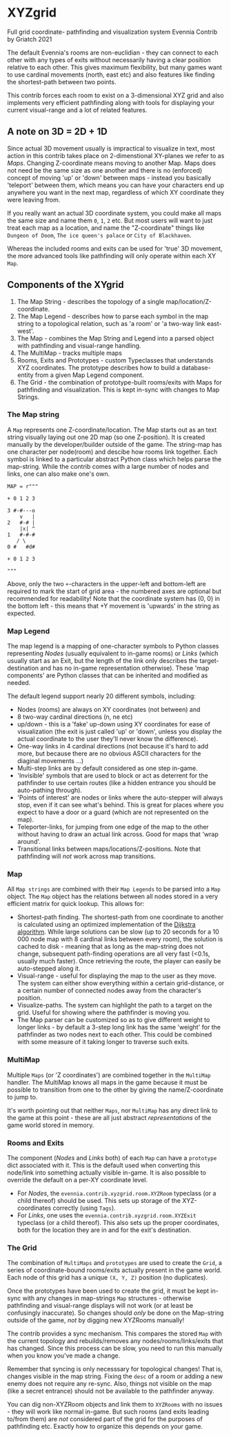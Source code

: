 # XYZgrid

Full grid coordinate- pathfinding and visualization system
Evennia Contrib by Griatch 2021

The default Evennia's rooms are non-euclidian - they can connect
to each other with any types of exits without necessarily having a clear
position relative to each other. This gives maximum flexibility, but many games
want to use cardinal movements (north, east etc) and also features like finding
the shortest-path between two points.

This contrib forces each room to exist on a 3-dimensional XYZ grid and also
implements very efficient pathfinding along with tools for displaying
your current visual-range and a lot of related features.

## A note on 3D = 2D + 1D

Since actual 3D movement usually is impractical to visualize in text, most
action in this contrib takes place on 2-dimenstional XY-planes we refer to as
_Maps_.  Changing Z-coordinate means moving to another Map. Maps does not need
be the same size as one another and there is no (enforced) concept of moving
'up' or 'down' between maps - instead you basically 'teleport' between them,
which means you can have your characters end up anywhere you want in the next
map, regardless of which XY coordinate they were leaving from.

If you really want an actual 3D coordinate system, you could make all maps the
same size and name them `0`, `1`, `2` etc. But most users will want to just
treat each map as a location, and name the "Z-coordinate" things like `Dungeon
of Doom`, `The ice queen's palace` or `City of Blackhaven`.

Whereas the included rooms and exits can be used for 'true' 3D movement, the more
advanced tools like pathfinding will only operate within each XY `Map`.

## Components of the XYgrid

1. The Map String - describes the topology of a single
   map/location/Z-coordinate.
2. The Map Legend - describes how to parse each symbol in the map string to a
   topological relation, such as 'a room' or 'a two-way link east-west'.
3. The Map - combines the Map String and Legend into a parsed object with
   pathfinding and visual-range handling.
4. The MultiMap - tracks multiple maps
5. Rooms, Exits and Prototypes - custom Typeclasses that understands XYZ coordinates.
   The prototype describes how to build a database-entity from a given
   Map Legend component.
6. The Grid - the combination of prototype-built rooms/exits with Maps for
   pathfinding and visualization. This is kept in-sync with changes to Map
   Strings.


### The Map string

A `Map` represents one Z-coordinate/location. The Map starts out as an text
string visually laying out one 2D map (so one Z-position). It is created
manually by the developer/builder outside of the game. The string-map
has one character per node(room) and descibe how rooms link together. Each
symbol is linked to a particular abstract Python class which helps parse
the map-string. While the contrib comes with a large number of nodes and links,
one can also make one's own.

```
MAP = r"""

+ 0 1 2 3

3 #-#---o
    v   |
2   #-# |
    |x| ^
1   #-#-#
   / \
0 #   #d#

+ 0 1 2 3

"""

```
Above, only the two `+`-characters in the upper-left and bottom-left are
required to mark the start of grid area - the numbered axes are optional but
recommended for readability! Note that the coordinate system has (0, 0) in the
bottom left - this means that +Y movement is 'upwards' in the string as
expected.

### Map Legend

The map legend is a mapping of one-character symbols to Python classes
representing _Nodes_ (usually equivalent to in-game rooms) or _Links_ (which
usually start as an Exit, but the length of the link only describes the
target-destination and has no in-game representation otherwise). These 'map
components' are Python classes that can be inherited and modified as needed.

The default legend support nearly 20 different symbols, including:

- Nodes (rooms) are always on XY coordinates (not between) and
- 8 two-way cardinal directions (n, ne etc)
- up/down - this is a 'fake' up-down using XY coordinates for ease of
  visualization (the exit is just called 'up' or 'down', unless you display the
  actual coordinate to the user they'll never know the difference).
- One-way links in 4 cardinal directions (not because it's hard to add more,
  but because there are no obvious ASCII characters for the diaginal movements ...)
- Multi-step links are by default considered as one step in-game.
- 'Invisible' symbols that are used to block or act as deterrent for the
  pathfinder to use certain routes (like a hidden entrance you should be
  auto-pathing through).
- 'Points of interest' are nodes or links where the auto-stepper will always
  stop, even if it can see what's behind. This is great for places where you
  expect to have a door or a guard (which are not represented on the map).
- Teleporter-links, for jumping from one edge of the map to the other without
  having to draw an actual link across. Good for maps that 'wrap around'.
- Transitional links between maps/locations/Z-positions. Note that pathfinding
  will _not_ work across map transitions.

### Map

All `Map strings` are combined with their `Map Legends` to be parsed into a `Map`
object. The `Map` object has the relations between all nodes stored in a very
efficient matrix for quick lookup. This allows for:

- Shortest-path finding. The shortest-path from one coordinate to another
  is calculated using an optimized implementation of the
  [Dijkstra algorithm](https://en.wikipedia.org/wiki/Dijkstra%27s_algorithm).
  While large solutions can be slow (up to 20 seconds for a 10 000 node map
  with 8 cardinal links between every room), the solution is cached to disk -
  meaning that as long as the map-string does not change, subsequent
  path-finding operations are all very fast (<0.1s, usually much faster).
  Once retrieving the route, the player can easily be auto-stepped along it.
- Visual-range - useful for displaying the map to the user as they move. The
  system can either show everything within a certain grid-distance, or a
  certain number of connected nodes away from the character's position.
- Visualize-paths. The system can highlight the path to a target on the grid.
  Useful for showing where the pathfinder is moving you.
- The Map parser can be customized so as to give different weight to longer
  links - by default a 3-step long link has the same 'weight' for the
  pathfinder as two nodes next to each other. This could be combined with
  some measure of it taking longer to traverse such exits.


### MultiMap

Multiple `Maps` (or 'Z coordinates') are combined together in the `MultiMap`
handler.  The MultiMap knows all maps in the game because it must be possible to
transition from one to the other by giving the name/Z-coordinate to jump to.

It's worth pointing out that neither `Maps`, nor `MultiMap` has any direct
link to the game at this point - these are all just abstract _representations_
of the game world stored in memory.


### Rooms and Exits

The component (_Nodes_ and _Links_ both) of each `Map` can have a `prototype`
dict associated with it. This is the default used when converting this node/link
into something actually visible in-game. It is also possible to override
the default on a per-XY coordinate level.

- For _Nodes_, the `evennia.contrib.xyzgrid.room.XYZRoom` typeclass (or a child
  thereof) should be used. This sets up storage of the XYZ-coordinates correctly
  (using `Tags`).
- For _Links_, one uses the `evennia.contrib.xyzgrid.room.XYZExit` typeclass
  (or a child thereof). This also sets up the proper coordinates, both for the
  location they are in and for the exit's destination.


### The Grid

The combination of `MultiMaps` and `prototypes` are used to create the `Grid`, a
series of coordinate-bound rooms/exits actually present in the game world. Each
node of this grid has a unique `(X, Y, Z)` position (no duplicates).

Once the prototypes have been used to create the grid, it must be kept in-sync
with any changes in map-strings `Map` structures - otherwise pathfinding and
visual-range displays will not work (or at least be confusingly inaccurate). So
changes should _only_ be done on the Map-string outside of the game, _not_ by
digging new XYZRooms manually!

The contrib provides a sync mechanism. This compares the stored `Map` with
the current topology and rebuilds/removes any nodes/rooms/links/exits that
has changed. Since this process can be slow, you need to run this manually when
you know you've made a change.

Remember that syncing is only necesssary for topological changes! That is,
changes visible in the map string. Fixing the `desc` of a room or adding a new
enemy does not require any re-sync. Also, things not visible on the
map (like a secret entrance) should not be available to the pathfinder anyway.

You can dig non-XYZRoom objects and link them to `XYZRooms` with no issues -
they will work like normal in-game. But such rooms (and exits leading to/from
them) are _not_ considered part of the grid for the purposes of pathfinding etc.
Exactly how to organize this depends on your game.

